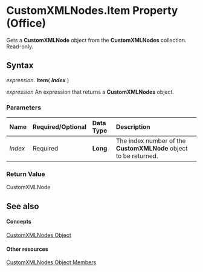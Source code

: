 
# CustomXMLNodes.Item Property (Office)

Gets a  **CustomXMLNode** object from the **CustomXMLNodes** collection. Read-only.


## Syntax

 _expression_. **Item**( **_Index_** )

 _expression_ An expression that returns a **CustomXMLNodes** object.


### Parameters



|**Name**|**Required/Optional**|**Data Type**|**Description**|
|:-----|:-----|:-----|:-----|
| _Index_|Required|**Long**|The index number of the  **CustomXMLNode** object to be returned.|

### Return Value

CustomXMLNode


## See also


#### Concepts


[CustomXMLNodes Object](7aa5b7ae-7d4e-4b57-23b5-b027f39e5ff6.md)
#### Other resources


[CustomXMLNodes Object Members](8813ae2c-d56b-ab10-0567-5546a6324285.md)
